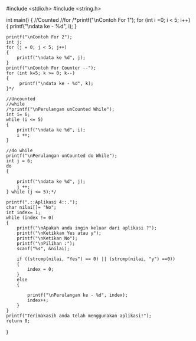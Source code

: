 #include <stdio.h>
#include <string.h>  

int main()
{
    //Counted
    //for
    /*printf("\nContoh For 1");
    for (int i =0; i < 5; i++)
    {
        printf("\ndata ke - %d", i);
    }

    printf("\nContoh For 2");
    int j;
    for (j = 0; j < 5; j++)
    {
        printf("\ndata ke %d", j);
    }
    printf("\nContoh For Counter --");
    for (int k=5; k >= 0; k--)
    {
         printf("\ndata ke - %d", k);
    }*/

    //Uncounted
    //while
    /*printf("\nPerulangan unCounted While");
    int i= 6;
    while (i <= 5)
    {
        printf("\ndata ke %d", i);
        i ++;
    }

    //do while
    printf("\nPerulangan unCounted do While");
    int j = 6;
    do
    {

        printf("\ndata ke %d", j);
        j ++;
    } while (j <= 5);*/

    printf(".::Aplikasi 4::.");
    char nilai[]= "No";
    int index= 1;
    while (index != 0)
    {
        printf("\nApakah anda ingin keluar dari aplikasi ?");
        printf("\nKetikkan Yes atau y");
        printf("\nKetikan No");
        printf("\nPilihan :");
        scanf("%s", &nilai);

        if ((strcmp(nilai, "Yes") == 0) || (strcmp(nilai, "y") ==0))
        {
            index = 0;
        }
        else 
        {
            
            printf("\nPerulangan ke - %d", index);
            index++;
        }
    }
    printf("Terimakasih anda telah menggunakan aplikasi!");
    return 0;
}

